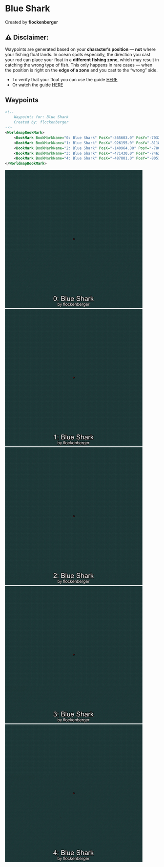 # Blue Shark
Created by **flockenberger**

## ⚠️ Disclaimer:
Waypoints are generated based on your __**character’s position**__ — __not__ where your fishing float lands.
In ocean spots especially, the direction you cast your rod can place your float in a **different fishing zone**, which may result in catching the wrong type of fish.
This only happens in rare cases — when the position is right on the **edge of a zone** and you cast to the “wrong” side.

- To verify that your float you can use the guide [HERE](https://flockenberger.github.io/bdo-fish-position/)
- Or watch the guide [HERE](https://youtu.be/t-VXcRoNojk)

## Waypoints
```xml
<!--
    Waypoints for: Blue Shark
    Created by: flockenberger
-->
<WorldmapBookMark>
    <BookMark BookMarkName="0: Blue Shark" PosX="-365603.0" PosY="-7032.0" PosZ="986597.0" />
    <BookMark BookMarkName="1: Blue Shark" PosX="-926155.0" PosY="-8118.0" PosZ="558965.0" />
    <BookMark BookMarkName="2: Blue Shark" PosX="-140964.88" PosY="-7802.7007" PosZ="1086265.8" />
    <BookMark BookMarkName="3: Blue Shark" PosX="-471430.0" PosY="-7462.0" PosZ="1028865.0" />
    <BookMark BookMarkName="4: Blue Shark" PosX="-487801.0" PosY="-8051.0" PosZ="916659.0" />
</WorldmapBookMark>
```

<img src="./Blue Shark_0_Preview.webp" width="450"/> <img src="./Blue Shark_1_Preview.webp" width="450"/> <img src="./Blue Shark_2_Preview.webp" width="450"/> <img src="./Blue Shark_3_Preview.webp" width="450"/> <img src="./Blue Shark_4_Preview.webp" width="450"/> 